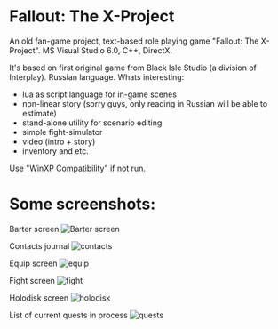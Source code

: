 # Fallout: The X-Project
An old fan-game project, text-based role playing game "Fallout: The X-Project". 
MS Visual Studio 6.0, C++, DirectX. 

It's based on first original game from Black Isle Studio (a division of Interplay). 
Russian language. Whats interesting: 
 - lua as script language for in-game scenes
 - non-linear story (sorry guys, only reading in Russian will be able to estimate)
 - stand-alone utility for scenario editing
 - simple fight-simulator
 - video (intro + story)
 - inventory and etc. 
 
 Use "WinXP Compatibility" if not run.
 
 # Some screenshots:
 Barter screen
 ![Barter screen](https://user-images.githubusercontent.com/20791880/26895729-32b9d37c-4bcb-11e7-90fd-f90a0900b6b8.jpg)
 
 Contacts journal
 ![contacts](https://user-images.githubusercontent.com/20791880/26895728-32b587ae-4bcb-11e7-92eb-d6c469ffd444.jpg)
 
 Equip screen
 ![equip](https://user-images.githubusercontent.com/20791880/26895731-32bca296-4bcb-11e7-9581-afda09ffc794.jpg)
 
 Fight screen
 ![fight](https://user-images.githubusercontent.com/20791880/26895733-32c386b0-4bcb-11e7-9a51-bd5c03f1c02e.jpg)
 
 Holodisk screen
 ![holodisk](https://user-images.githubusercontent.com/20791880/26895730-32bb1be2-4bcb-11e7-9b34-9f0393a6d217.jpg)
 
 List of current quests in process
 ![quests](https://user-images.githubusercontent.com/20791880/26895732-32be062c-4bcb-11e7-83ae-4afee6d926e6.jpg)
